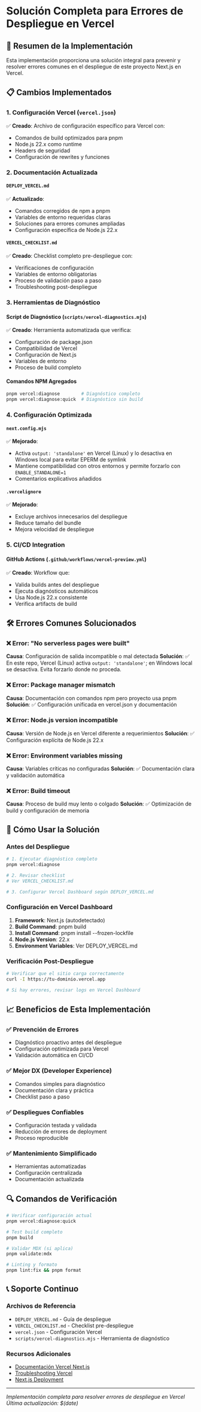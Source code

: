 # Solución Completa para Errores de Despliegue en Vercel

## 🎯 Resumen de la Implementación

Esta implementación proporciona una solución integral para prevenir y resolver errores comunes en el despliegue de este proyecto Next.js en Vercel.

## 📋 Cambios Implementados

### 1. Configuración Vercel (`vercel.json`)

✅ **Creado**: Archivo de configuración específico para Vercel con:

- Comandos de build optimizados para pnpm
- Node.js 22.x como runtime
- Headers de seguridad
- Configuración de rewrites y funciones

### 2. Documentación Actualizada

#### `DEPLOY_VERCEL.md`

✅ **Actualizado**:

- Comandos corregidos de npm a pnpm
- Variables de entorno requeridas claras
- Soluciones para errores comunes ampliadas
- Configuración específica de Node.js 22.x

#### `VERCEL_CHECKLIST.md`

✅ **Creado**: Checklist completo pre-despliegue con:

- Verificaciones de configuración
- Variables de entorno obligatorias
- Proceso de validación paso a paso
- Troubleshooting post-despliegue

### 3. Herramientas de Diagnóstico

#### Script de Diagnóstico (`scripts/vercel-diagnostics.mjs`)

✅ **Creado**: Herramienta automatizada que verifica:

- Configuración de package.json
- Compatibilidad de Vercel
- Configuración de Next.js
- Variables de entorno
- Proceso de build completo

#### Comandos NPM Agregados

```bash
pnpm vercel:diagnose        # Diagnóstico completo
pnpm vercel:diagnose:quick  # Diagnóstico sin build
```

### 4. Configuración Optimizada

#### `next.config.mjs`

✅ **Mejorado**:

- Activa `output: 'standalone'` en Vercel (Linux) y lo desactiva en Windows local para evitar EPERM de symlink
- Mantiene compatibilidad con otros entornos y permite forzarlo con `ENABLE_STANDALONE=1`
- Comentarios explicativos añadidos

#### `.vercelignore`

✅ **Mejorado**:

- Excluye archivos innecesarios del despliegue
- Reduce tamaño del bundle
- Mejora velocidad de despliegue

### 5. CI/CD Integration

#### GitHub Actions (`.github/workflows/vercel-preview.yml`)

✅ **Creado**: Workflow que:

- Valida builds antes del despliegue
- Ejecuta diagnósticos automáticos
- Usa Node.js 22.x consistente
- Verifica artifacts de build

## 🛠️ Errores Comunes Solucionados

### ❌ Error: "No serverless pages were built"

**Causa**: Configuración de salida incompatible o mal detectada
**Solución**: ✅ En este repo, Vercel (Linux) activa `output: 'standalone'`; en Windows local se desactiva. Evita forzarlo donde no proceda.

### ❌ Error: Package manager mismatch

**Causa**: Documentación con comandos npm pero proyecto usa pnpm
**Solución**: ✅ Configuración unificada en vercel.json y documentación

### ❌ Error: Node.js version incompatible

**Causa**: Versión de Node.js en Vercel diferente a requerimientos
**Solución**: ✅ Configuración explícita de Node.js 22.x

### ❌ Error: Environment variables missing

**Causa**: Variables críticas no configuradas
**Solución**: ✅ Documentación clara y validación automática

### ❌ Error: Build timeout

**Causa**: Proceso de build muy lento o colgado
**Solución**: ✅ Optimización de build y configuración de memoria

## 🚀 Cómo Usar la Solución

### Antes del Despliegue

```bash
# 1. Ejecutar diagnóstico completo
pnpm vercel:diagnose

# 2. Revisar checklist
# Ver VERCEL_CHECKLIST.md

# 3. Configurar Vercel Dashboard según DEPLOY_VERCEL.md
```

### Configuración en Vercel Dashboard

1. **Framework**: Next.js (autodetectado)
2. **Build Command**: pnpm build
3. **Install Command**: pnpm install --frozen-lockfile
4. **Node.js Version**: 22.x
5. **Environment Variables**: Ver DEPLOY_VERCEL.md

### Verificación Post-Despliegue

```bash
# Verificar que el sitio carga correctamente
curl -I https://tu-dominio.vercel.app

# Si hay errores, revisar logs en Vercel Dashboard
```

## 📈 Beneficios de Esta Implementación

### ✅ Prevención de Errores

- Diagnóstico proactivo antes del despliegue
- Configuración optimizada para Vercel
- Validación automática en CI/CD

### ✅ Mejor DX (Developer Experience)

- Comandos simples para diagnóstico
- Documentación clara y práctica
- Checklist paso a paso

### ✅ Despliegues Confiables

- Configuración testada y validada
- Reducción de errores de deployment
- Proceso reproducible

### ✅ Mantenimiento Simplificado

- Herramientas automatizadas
- Configuración centralizada
- Documentación actualizada

## 🔍 Comandos de Verificación

```bash
# Verificar configuración actual
pnpm vercel:diagnose:quick

# Test build completo
pnpm build

# Validar MDX (si aplica)
pnpm validate:mdx

# Linting y formato
pnpm lint:fix && pnpm format
```

## 📞 Soporte Continuo

### Archivos de Referencia

- `DEPLOY_VERCEL.md` - Guía de despliegue
- `VERCEL_CHECKLIST.md` - Checklist pre-despliegue
- `vercel.json` - Configuración Vercel
- `scripts/vercel-diagnostics.mjs` - Herramienta de diagnóstico

### Recursos Adicionales

- [Documentación Vercel Next.js](https://vercel.com/docs/frameworks/nextjs)
- [Troubleshooting Vercel](https://vercel.com/docs/concepts/deployments/troubleshoot-a-build)
- [Next.js Deployment](https://nextjs.org/docs/deployment)

---
*Implementación completa para resolver errores de despliegue en Vercel*
*Última actualización: $(date)*
